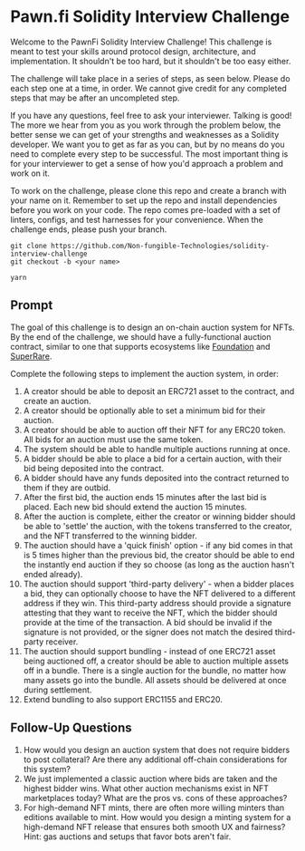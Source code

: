 # Pawn.fi Solidity Interview Challenge

Welcome to the PawnFi Solidity Interview Challenge! This challenge is meant to test your skills around protocol design, architecture, and implementation. It shouldn't be too hard, but it shouldn't be too easy either. 

The challenge will take place in a series of steps, as seen below. Please do each step one at a time, in order. We cannot give credit for any completed steps that may be after an uncompleted step.

If you have any questions, feel free to ask your interviewer. Talking is good! The more we hear from you as you work through the problem below, the better sense we can get of your strengths and weaknesses as a Solidity developer. We want you to get as far as you can, but by no means do you need to complete every step to be successful. The most important thing is for your interviewer to get a sense of how you'd approach a problem and work on it.

To work on the challenge, please clone this repo and create a branch with your name on it. Remember to set up the repo and install dependencies before you work on your code. The repo comes pre-loaded with a set of linters, configs, and test harnesses for your convenience. When the challenge ends, please push your branch.

```
git clone https://github.com/Non-fungible-Technologies/solidity-interview-challenge
git checkout -b <your name>

yarn
```

## Prompt

The goal of this challenge is to design an on-chain auction system for NFTs. By the end of the challenge, we should have a fully-functional auction contract, similar to one that supports ecosystems like [Foundation](https://foundation.app) and [SuperRare](https://superrare.co).

Complete the following steps to implement the auction system, in order:

1. A creator should be able to deposit an ERC721 asset to the contract, and create an auction.
2. A creator should be optionally able to set a minimum bid for their auction.
3. A creator should be able to auction off their NFT for any ERC20 token. All bids for an auction must use the same token.
4. The system should be able to handle multiple auctions running at once.
5. A bidder should be able to place a bid for a certain auction, with their bid being deposited into the contract.
6. A bidder should have any funds deposited into the contract returned to them if they are outbid.
8. After the first bid, the auction ends 15 minutes after the last bid is placed. Each new bid should extend the auction 15 minutes.
9. After the auction is complete, either the creator or winning bidder should be able to 'settle' the auction, with the tokens transferred to the creator, and the NFT transferred to the winning bidder.
10. The auction should have a 'quick finish' option - if any bid comes in that is 5 times higher than the previous bid, the creator should be able to end the instantly end auction if they so choose (as long as the auction hasn't ended already).
11. The auction should support 'third-party delivery' - when a bidder places a bid, they can optionally choose to have the NFT delivered to a different address if they win. This third-party address should provide a signature attesting that they want to receive the NFT, which the bidder should provide at the time of the transaction. A bid should be invalid if the signature is not provided, or the signer does not match the desired third-party receiver.
12. The auction should support bundling - instead of one ERC721 asset being auctioned off, a creator should be able to auction multiple assets off in a bundle. There is a single auction for the bundle, no matter how many assets go into the bundle. All assets should be delivered at once during settlement.
13. Extend bundling to also support ERC1155 and ERC20.

## Follow-Up Questions

1. How would you design an auction system that does not require bidders to post collateral? Are there any additional off-chain considerations for this system?
2. We just implemented a classic auction where bids are taken and the highest bidder wins. What other auction mechanisms exist in NFT marketplaces today? What are the pros vs. cons of these approaches?
3. For high-demand NFT mints, there are often more willing minters than editions available to mint. How would you design a minting system for a high-demand NFT release that ensures both smooth UX and fairness? Hint: gas auctions and setups that favor bots aren't fair.
